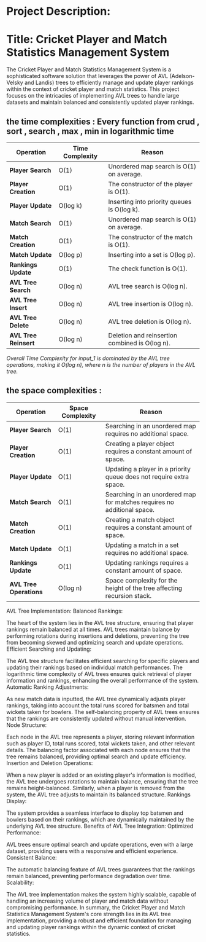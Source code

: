 
# Project Description:
# Title: Cricket Player and Match Statistics Management System

The Cricket Player and Match Statistics Management System is a sophisticated software solution that leverages the power of AVL (Adelson-Velsky and Landis) trees to efficiently manage and update player rankings within the context of cricket player and match statistics. This project focuses on the intricacies of implementing AVL trees to handle large datasets and maintain balanced and consistently updated player rankings.

## the time complexities :  Every function from crud , sort , search , max , min in logarithmic time 

| **Operation**        | **Time Complexity** | **Reason**                                               |
|----------------------|----------------------|----------------------------------------------------------|
| **Player Search**    | O(1)                 | Unordered map search is O(1) on average.                |
| **Player Creation**  | O(1)                 | The constructor of the player is O(1).                  |
| **Player Update**    | O(log k)             | Inserting into priority queues is O(log k).             |
| **Match Search**     | O(1)                 | Unordered map search is O(1) on average.                |
| **Match Creation**   | O(1)                 | The constructor of the match is O(1).                   |
| **Match Update**     | O(log p)             | Inserting into a set is O(log p).                        |
| **Rankings Update**  | O(1)                 | The check function is O(1).                             |
| **AVL Tree Search**  | O(log n)             | AVL tree search is O(log n).                            |
| **AVL Tree Insert**  | O(log n)             | AVL tree insertion is O(log n).                         |
| **AVL Tree Delete**  | O(log n)             | AVL tree deletion is O(log n).                          |
| **AVL Tree Reinsert**| O(log n)             | Deletion and reinsertion combined is O(log n).          |

*Overall Time Complexity for input_1 is dominated by the AVL tree operations, making it O(log n), where n is the number of players in the AVL tree.*

## the space complexities :  

| Operation          | Space Complexity | Reason                                                                |
|--------------------|------------------|-----------------------------------------------------------------------|
| **Player Search**  | O(1)             | Searching in an unordered map requires no additional space.           |
| **Player Creation**| O(1)             | Creating a player object requires a constant amount of space.         |
| **Player Update**  | O(1)             | Updating a player in a priority queue does not require extra space.   |
| **Match Search**   | O(1)             | Searching in an unordered map for matches requires no additional space.|
| **Match Creation** | O(1)             | Creating a match object requires a constant amount of space.          |
| **Match Update**   | O(1)             | Updating a match in a set requires no additional space.               |
| **Rankings Update**| O(1)             | Updating rankings requires a constant amount of space.                |
| **AVL Tree Operations** | O(log n)    | Space complexity for the height of the tree affecting recursion stack.|


AVL Tree Implementation:
Balanced Rankings:

The heart of the system lies in the AVL tree structure, ensuring that player rankings remain balanced at all times.
AVL trees maintain balance by performing rotations during insertions and deletions, preventing the tree from becoming skewed and optimizing search and update operations.
Efficient Searching and Updating:

The AVL tree structure facilitates efficient searching for specific players and updating their rankings based on individual match performances.
The logarithmic time complexity of AVL trees ensures quick retrieval of player information and rankings, enhancing the overall performance of the system.
Automatic Ranking Adjustments:

As new match data is inputted, the AVL tree dynamically adjusts player rankings, taking into account the total runs scored for batsmen and total wickets taken for bowlers.
The self-balancing property of AVL trees ensures that the rankings are consistently updated without manual intervention.
Node Structure:

Each node in the AVL tree represents a player, storing relevant information such as player ID, total runs scored, total wickets taken, and other relevant details.
The balancing factor associated with each node ensures that the tree remains balanced, providing optimal search and update efficiency.
Insertion and Deletion Operations:

When a new player is added or an existing player's information is modified, the AVL tree undergoes rotations to maintain balance, ensuring that the tree remains height-balanced.
Similarly, when a player is removed from the system, the AVL tree adjusts to maintain its balanced structure.
Rankings Display:

The system provides a seamless interface to display top batsmen and bowlers based on their rankings, which are dynamically maintained by the underlying AVL tree structure.
Benefits of AVL Tree Integration:
Optimized Performance:

AVL trees ensure optimal search and update operations, even with a large dataset, providing users with a responsive and efficient experience.
Consistent Balance:

The automatic balancing feature of AVL trees guarantees that the rankings remain balanced, preventing performance degradation over time.
Scalability:

The AVL tree implementation makes the system highly scalable, capable of handling an increasing volume of player and match data without compromising performance.
In summary, the Cricket Player and Match Statistics Management System's core strength lies in its AVL tree implementation, providing a robust and efficient foundation for managing and updating player rankings within the dynamic context of cricket statistics.




